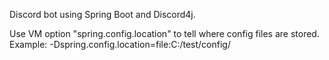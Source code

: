 Discord bot using Spring Boot and Discord4j.

Use VM option "spring.config.location" to tell where config files are stored. Example: 
-Dspring.config.location=file:C:/test/config/